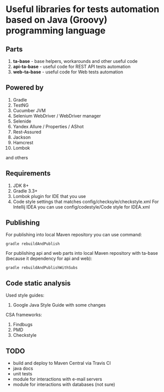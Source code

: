 Useful libraries for tests automation based on Java (Groovy) programming language
===================

Parts
------------- 
 1. **ta-base** - base helpers, workarounds and other useful code
 2. **api-ta-base** - useful code for REST API tests automation
 3. **web-ta-base** - useful code for Web tests automation
 
Powered by
------------- 

 1. Gradle
 2. TestNG
 3. Cucumber JVM
 4. Selenium WebDriver / WebDriver manager
 5. Selenide
 6. Yandex Allure / Properties / AShot
 7. Rest-Assured
 8. Jackson
 9. Hamcrest
 10. Lombok
 
 and others

Requirements
-------------

 1. JDK 8+
 2. Gradle 3.3+
 3. Lombok plugin for IDE that you use
 4. Code style settings that matches config/checksyle/checkstyle.xml
    For Intellij IDEA you can use config/codestyle/Code style for IDEA.xml

Publishing 
-------------

For publishing into local Maven repository you can use command:

    gradle rebuildAndPublish


For publishing api and web parts into local Maven repository with ta-base (because it dependency for api and web):

    gradle rebuildAndPublishWithSubs



Code static analysis
-------------

Used style guides:
 1. Google Java Style Guide with some changes

CSA frameworks:
 1. Findbugs
 2. PMD
 3. Checkstyle

TODO
-------------

 - build and deploy to Maven Central via Travis CI
 - java docs
 - unit tests
 - module for interactions with e-mail servers
 - module for interactions with databases (not sure)
